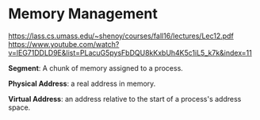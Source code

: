 # Memory Management

https://lass.cs.umass.edu/~shenoy/courses/fall16/lectures/Lec12.pdf
https://www.youtube.com/watch?v=lEG71DDLD9E&list=PLacuG5pysFbDQU8kKxbUh4K5c1iL5_k7k&index=11

**Segment**: A chunk of memory assigned to a process.

**Physical Address**: a real address in memory.

**Virtual Address**: an address relative to the start of a process's address space.

